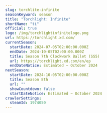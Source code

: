 ```yaml
---
slug: torchlite-infinite
seasonKeyword: season
title: "Torchlight: Infinite"
shortName: "ti"
official: true
logo: /img/torchlightinfinitelogo.png
url: https://torchlight.xd.com/
currentSeason:
  startDate: 2024-07-05T02:00:00.000Z
  endDate: 2024-10-05T02:00:00.000Z
  title: Season 7th Clockwork Ballet (SS5)
  url: https://torchlight.xd.com/en/ep
  endDateNotice: Estimated ~ October 2024
nextSeason:
  startDate: 2024-10-05T02:00:00.000Z
  title: Season 8th
  url: ""
  showCountdown: false
  startDateNotice: Estimated ~ October 2024
crawlerSettings:
  steamId: 1974050
---
```

